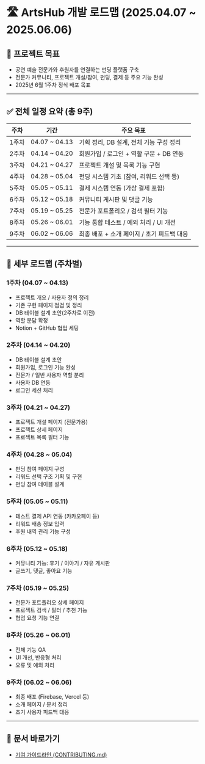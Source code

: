 # 🛣 ArtsHub 개발 로드맵 (2025.04.07 ~ 2025.06.06)

## 🎯 프로젝트 목표
- 공연 예술 전문가와 후원자를 연결하는 펀딩 플랫폼 구축
- 전문가 커뮤니티, 프로젝트 개설/참여, 펀딩, 결제 등 주요 기능 완성
- 2025년 6월 1주차 정식 배포 목표

---

## ✅ 전체 일정 요약 (총 9주)

| 주차 | 기간 | 주요 목표 |
|------|------|-----------|
| 1주차 | 04.07 ~ 04.13 | 기획 정리, DB 설계, 전체 기능 구성 정리 |
| 2주차 | 04.14 ~ 04.20 | 회원가입 / 로그인 + 역할 구분 + DB 연동 |
| 3주차 | 04.21 ~ 04.27 | 프로젝트 개설 및 목록 기능 구현 |
| 4주차 | 04.28 ~ 05.04 | 펀딩 시스템 기초 (참여, 리워드 선택 등) |
| 5주차 | 05.05 ~ 05.11 | 결제 시스템 연동 (가상 결제 포함) |
| 6주차 | 05.12 ~ 05.18 | 커뮤니티 게시판 및 댓글 기능 |
| 7주차 | 05.19 ~ 05.25 | 전문가 포트폴리오 / 검색 필터 기능 |
| 8주차 | 05.26 ~ 06.01 | 기능 통합 테스트 / 예외 처리 / UI 개선 |
| 9주차 | 06.02 ~ 06.06 | 최종 배포 + 소개 페이지 / 초기 피드백 대응 |

---

## 📌 세부 로드맵 (주차별)

### 1주차 (04.07 ~ 04.13)
- 프로젝트 개요 / 사용자 정의 정리
- 기존 구현 페이지 점검 및 정리
- DB 테이블 설계 초안(2주차로 이전)
- 역할 분담 확정
- Notion + GitHub 협업 세팅

### 2주차 (04.14 ~ 04.20)
- DB 테이블 설계 초안
- 회원가입, 로그인 기능 완성
- 전문가 / 일반 사용자 역할 분리
- 사용자 DB 연동
- 로그인 세션 처리

### 3주차 (04.21 ~ 04.27)
- 프로젝트 개설 페이지 (전문가용)
- 프로젝트 상세 페이지
- 프로젝트 목록 필터 기능

### 4주차 (04.28 ~ 05.04)
- 펀딩 참여 페이지 구성
- 리워드 선택 구조 기획 및 구현
- 펀딩 참여 테이블 설계

### 5주차 (05.05 ~ 05.11)
- 테스트 결제 API 연동 (카카오페이 등)
- 리워드 배송 정보 입력
- 후원 내역 관리 기능 구성

### 6주차 (05.12 ~ 05.18)
- 커뮤니티 기능: 후기 / 이야기 / 자유 게시판
- 글쓰기, 댓글, 좋아요 기능

### 7주차 (05.19 ~ 05.25)
- 전문가 포트폴리오 상세 페이지
- 프로젝트 검색 / 필터 / 추천 기능
- 협업 요청 기능 연결

### 8주차 (05.26 ~ 06.01)
- 전체 기능 QA
- UI 개선, 반응형 처리
- 오류 및 예외 처리

### 9주차 (06.02 ~ 06.06)
- 최종 배포 (Firebase, Vercel 등)
- 소개 페이지 / 문서 정리
- 초기 사용자 피드백 대응

---

## 🔗 문서 바로가기
- [기여 가이드라인 (CONTRIBUTING.md)](../.github/CONTRIBUTING.md)
